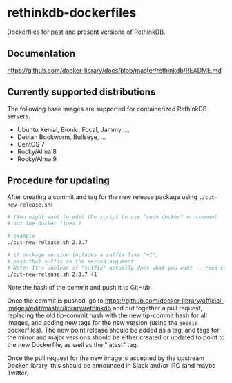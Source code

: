 # rethinkdb-dockerfiles

Dockerfiles for past and present versions of RethinkDB.

## Documentation

https://github.com/docker-library/docs/blob/master/rethinkdb/README.md

## Currently supported distributions

The following base images are supported for containerized RethinkDB servers.

* Ubuntu Xenial, Bionic, Focal, Jammy, ...
* Debian Bookworm, Bullseye, ...
* CentOS 7
* Rocky/Alma 8
* Rocky/Alma 9

## Procedure for updating

After creating a commit and tag for the new release package using `./cut-new-release.sh`:

   ```bash
   # (You might want to edit the script to use "sudo docker" or comment
   # out the docker lines.)

   # example
   ./cut-new-release.sh 2.3.7

   # if package version includes a suffix like "+1",
   # pass that suffix as the second argument
   # Note: It's unclear if "suffix" actually does what you want -- read cut-new-release.sh
   ./cut-new-release.sh 2.3.7 +1
   ```

Note the hash of the commit and push it to GitHub.

Once the commit is pushed, go to https://github.com/docker-library/official-images/edit/master/library/rethinkdb
and put together a pull request, replacing the old tip-commit hash with the
new tip-commit hash for all images, and adding new tags for the new version
(using the `jessie` dockerfiles). The new point release should be added as
a tag, and tags for the minor and major versions should be either created
or updated to point to the new Dockerfile, as well as the "latest" tag.

Once the pull request for the new image is accepted by the upstream Docker
library, this should be announced in Slack and/or IRC (and maybe Twitter).
